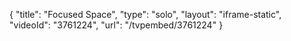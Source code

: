 {
    "title": "Focused Space",
    "type": "solo",
    "layout": "iframe-static",
    "videoId": "3761224",
    "url": "\/tvpembed\/3761224"
}